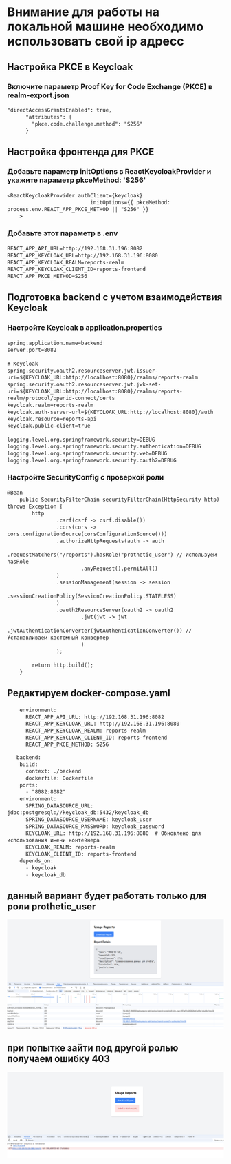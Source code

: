 # Внимание для работы на локальной машине необходимо использовать свой ip адресс
## Настройка PKCE в Keycloak

### Включите параметр Proof Key for Code Exchange (PKCE) в realm-export.json

~~~
"directAccessGrantsEnabled": true,
      "attributes": {
        "pkce.code.challenge.method": "S256"
      }
~~~

## Настройка фронтенда для PKCE

### Добавьте параметр initOptions в ReactKeycloakProvider и укажите параметр pkceMethod: 'S256'

~~~
<ReactKeycloakProvider authClient={keycloak}
                           initOptions={{ pkceMethod: process.env.REACT_APP_PKCE_METHOD || "S256" }}
    >
~~~

### Добавьте этот параметр в .env

~~~
REACT_APP_API_URL=http://192.168.31.196:8082
REACT_APP_KEYCLOAK_URL=http://192.168.31.196:8080
REACT_APP_KEYCLOAK_REALM=reports-realm
REACT_APP_KEYCLOAK_CLIENT_ID=reports-frontend
REACT_APP_PKCE_METHOD=S256
~~~

## Подготовка backend c учетом взаимодействия Keycloak

### Настройте Keycloak в application.properties

~~~
spring.application.name=backend
server.port=8082

# Keycloak
spring.security.oauth2.resourceserver.jwt.issuer-uri=${KEYCLOAK_URL:http://localhost:8080}/realms/reports-realm
spring.security.oauth2.resourceserver.jwt.jwk-set-uri=${KEYCLOAK_URL:http://localhost:8080}/realms/reports-realm/protocol/openid-connect/certs
keycloak.realm=reports-realm
keycloak.auth-server-url=${KEYCLOAK_URL:http://localhost:8080}/auth
keycloak.resource=reports-api
keycloak.public-client=true

logging.level.org.springframework.security=DEBUG
logging.level.org.springframework.security.authentication=DEBUG
logging.level.org.springframework.security.web=DEBUG
logging.level.org.springframework.security.oauth2=DEBUG
~~~

### Настройте SecurityConfig с проверкой роли

~~~
@Bean
    public SecurityFilterChain securityFilterChain(HttpSecurity http) throws Exception {
        http
                .csrf(csrf -> csrf.disable())
                .cors(cors -> cors.configurationSource(corsConfigurationSource()))
                .authorizeHttpRequests(auth -> auth
                        .requestMatchers("/reports").hasRole("prothetic_user") // Используем hasRole
                        .anyRequest().permitAll()
                )
                .sessionManagement(session -> session
                        .sessionCreationPolicy(SessionCreationPolicy.STATELESS)
                )
                .oauth2ResourceServer(oauth2 -> oauth2
                        .jwt(jwt -> jwt
                                .jwtAuthenticationConverter(jwtAuthenticationConverter()) // Устанавливаем кастомный конвертер
                        )
                );

        return http.build();
    }
~~~

## Редактируем docker-compose.yaml

~~~
    environment:
      REACT_APP_API_URL: http://192.168.31.196:8082
      REACT_APP_KEYCLOAK_URL: http://192.168.31.196:8080
      REACT_APP_KEYCLOAK_REALM: reports-realm
      REACT_APP_KEYCLOAK_CLIENT_ID: reports-frontend
      REACT_APP_PKCE_METHOD: S256
~~~

~~~
   backend:
    build:
      context: ./backend
      dockerfile: Dockerfile
    ports:
      - "8082:8082"
    environment:
      SPRING_DATASOURCE_URL: jdbc:postgresql://keycloak_db:5432/keycloak_db
      SPRING_DATASOURCE_USERNAME: keycloak_user
      SPRING_DATASOURCE_PASSWORD: keycloak_password
      KEYCLOAK_URL: http://192.168.31.196:8080  # Обновлено для использования имени контейнера
      KEYCLOAK_REALM: reports-realm
      KEYCLOAK_CLIENT_ID: reports-frontend
    depends_on:
      - keycloak
      - keycloak_db
~~~
## данный вариант будет работать только для роли prothetic_user
![img.png](img.png)
## при попытке зайти под другой ролью получаем ошибку 403
![img_1.png](img_1.png)